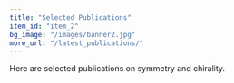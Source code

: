 ```yaml
---
title: "Selected Publications"
item_id: "item_2"
bg_image: "/images/banner2.jpg"
more_url: "/latest_publications/"
---
```

Here are selected publications on symmetry and chirality.





